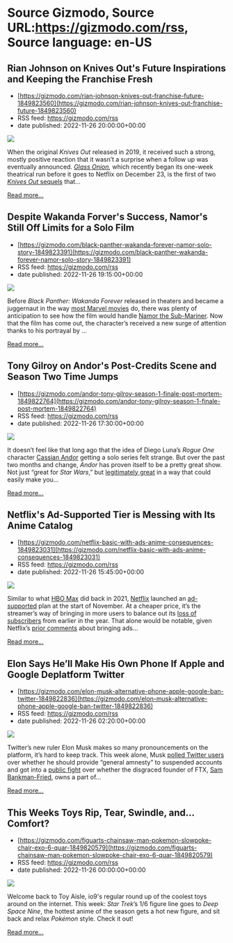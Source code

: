 # Source Gizmodo, Source URL:https://gizmodo.com/rss, Source language: en-US

## Rian Johnson on Knives Out's Future Inspirations and Keeping the Franchise Fresh
 - [https://gizmodo.com/rian-johnson-knives-out-franchise-future-1849823560](https://gizmodo.com/rian-johnson-knives-out-franchise-future-1849823560)
 - RSS feed: https://gizmodo.com/rss
 - date published: 2022-11-26 20:00:00+00:00

<img src="https://i.kinja-img.com/gawker-media/image/upload/s--yfH1hn85--/c_fit,fl_progressive,q_80,w_636/7535180241a379135369558abec1da0b.jpg" /><p>When the original <em>Knives Out </em>released in 2019, it received such a strong, mostly positive reaction that it wasn’t a surprise when a follow up was eventually announced. <a href="https://gizmodo.com/hell-yeah-knives-out-for-2022-baby-1848405067"><em>Glass Onion</em></a><em>, </em>which recently began its one-week theatrical run before it goes to Netflix on December 23, is the first of two <a href="https://gizmodo.com/you-know-what-good-for-rian-johnson-1846593985"><em>Knives Out </em>sequels</a> that…</p><p><a href="https://gizmodo.com/rian-johnson-knives-out-franchise-future-1849823560">Read more...</a></p>

## Despite Wakanda Forver's Success, Namor's Still Off Limits for a Solo Film
 - [https://gizmodo.com/black-panther-wakanda-forever-namor-solo-story-1849823391](https://gizmodo.com/black-panther-wakanda-forever-namor-solo-story-1849823391)
 - RSS feed: https://gizmodo.com/rss
 - date published: 2022-11-26 19:15:00+00:00

<img src="https://i.kinja-img.com/gawker-media/image/upload/s--m2gXI5v0--/c_fit,fl_progressive,q_80,w_636/5ea184d7d50504c13d17f3246e72534a.jpg" /><p>Before <em>Black Panther: Wakanda Forever </em>released in theaters and became a juggernaut in the way <a href="https://gizmodo.com/black-panther-wakanda-forever-box-office-open-1849777950">most Marvel movies</a> do, there was plenty of anticipation to see how the film would handle <a href="https://gizmodo.com/black-panther-wakanda-forever-marvel-tenoch-huerta-namo-1849484575">Namor the Sub-Mariner</a>. Now that the film has come out, the character’s received a new surge of attention thanks to his portrayal by <em></em>…</p><p><a href="https://gizmodo.com/black-panther-wakanda-forever-namor-solo-story-1849823391">Read more...</a></p>

## Tony Gilroy on Andor's Post-Credits Scene and Season Two Time Jumps
 - [https://gizmodo.com/andor-tony-gilroy-season-1-finale-post-mortem-1849822764](https://gizmodo.com/andor-tony-gilroy-season-1-finale-post-mortem-1849822764)
 - RSS feed: https://gizmodo.com/rss
 - date published: 2022-11-26 17:30:00+00:00

<img src="https://i.kinja-img.com/gawker-media/image/upload/s--JG4fqdu1--/c_fit,fl_progressive,q_80,w_636/740e875ffe2d311d4d4274019b9f3f85.jpg" /><p>It doesn’t feel like that long ago that the idea of Diego Luna’s <em>Rogue One </em>character <a href="https://gizmodo.com/star-wars-andor-diego-luna-disney-plus-lucasfilm-1849555939">Cassian Andor</a> getting a solo series felt strange. But over the past two months and change, <em>Andor </em>has proven itself to be a pretty great show. Not just “great for <em>Star Wars</em>,” but <a href="https://gizmodo.com/star-wars-andor-hulu-abc-fx-freeform-disney-plus-1849779695">legitimately great</a> in a way that could easily make you…</p><p><a href="https://gizmodo.com/andor-tony-gilroy-season-1-finale-post-mortem-1849822764">Read more...</a></p>

## Netflix's Ad-Supported Tier is Messing with Its Anime Catalog
 - [https://gizmodo.com/netflix-basic-with-ads-anime-consequences-1849823031](https://gizmodo.com/netflix-basic-with-ads-anime-consequences-1849823031)
 - RSS feed: https://gizmodo.com/rss
 - date published: 2022-11-26 15:45:00+00:00

<img src="https://i.kinja-img.com/gawker-media/image/upload/s--2R3GE5lL--/c_fit,fl_progressive,q_80,w_636/kemqd44zxophmrmmd6ly.jpg" /><p>Similar to what <a href="https://gizmodo.com/hbo-max-will-now-let-you-pay-them-10-to-watch-ads-1846927825">HBO Max</a> did back in 2021, <a href="https://gizmodo.com/netflix-netflix-with-ads-streaming-services-1849738107">Netflix</a> launched an <a href="https://gizmodo.com/netflix-ads-streaming-service-1849654654">ad-supported</a> plan at the start of November. At a cheaper price, it’s the streamer’s way of bringing in more users to balance out its <a href="https://gizmodo.com/netflix-q2-earnings-how-many-subscribers-1849196952">loss of subscribers</a> from earlier in the year. That alone would be notable, given Netflix’s <a href="https://variety.com/2020/digital/news/netflix-no-interest-advertising-business-1203475144/" rel="noopener noreferrer" target="_blank">prior comments</a> about bringing ads…</p><p><a href="https://gizmodo.com/netflix-basic-with-ads-anime-consequences-1849823031">Read more...</a></p>

## Elon Says He’ll Make His Own Phone If Apple and Google Deplatform Twitter
 - [https://gizmodo.com/elon-musk-alternative-phone-apple-google-ban-twitter-1849822836](https://gizmodo.com/elon-musk-alternative-phone-apple-google-ban-twitter-1849822836)
 - RSS feed: https://gizmodo.com/rss
 - date published: 2022-11-26 02:20:00+00:00

<img src="https://i.kinja-img.com/gawker-media/image/upload/s--ZhacZrPL--/c_fit,fl_progressive,q_80,w_636/3cd6052ee139621b94271abe5a0baed2.jpg" /><p>Twitter’s new ruler Elon Musk makes so many pronouncements on the platform, it’s hard to keep track. This week alone, Musk <a href="https://twitter.com/elonmusk/status/1595473875847942146?s=20&amp;t=H0OIlUYBDsmJAm86L_9z7g" rel="noopener noreferrer" target="_blank">polled Twitter users</a> over whether he should provide “general amnesty” to suspended accounts and got into a <a href="https://twitter.com/elonmusk/status/1595551706749624321?s=20&amp;t=H0OIlUYBDsmJAm86L_9z7g" rel="noopener noreferrer" target="_blank">public fight</a> over whether the disgraced founder of FTX, <a href="https://gizmodo.com/missing-money-crypto-houses-and-emoji-payments-heres-1849797923">Sam Bankman-Fried</a>, owns a part of…</p><p><a href="https://gizmodo.com/elon-musk-alternative-phone-apple-google-ban-twitter-1849822836">Read more...</a></p>

## This Weeks Toys Rip, Tear, Swindle, and... Comfort?
 - [https://gizmodo.com/figuarts-chainsaw-man-pokemon-slowpoke-chair-exo-6-quar-1849820579](https://gizmodo.com/figuarts-chainsaw-man-pokemon-slowpoke-chair-exo-6-quar-1849820579)
 - RSS feed: https://gizmodo.com/rss
 - date published: 2022-11-26 00:00:00+00:00

<img src="https://i.kinja-img.com/gawker-media/image/upload/s--dz00sdEW--/c_fit,fl_progressive,q_80,w_636/c1598511a9c7ff58c43e68d8529defcc.png" /><p>Welcome back to Toy Aisle, io9's regular round up of the coolest toys around on the internet. This week: <em>Star Trek</em>’s 1/6 figure line goes to <em>Deep Space Nine</em>, the hottest anime of the season gets a hot new figure, and sit back and relax <em>Pokémon</em> style. Check it out!<br /></p><p><a href="https://gizmodo.com/figuarts-chainsaw-man-pokemon-slowpoke-chair-exo-6-quar-1849820579">Read more...</a></p>
